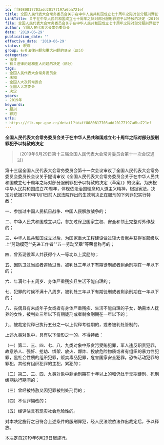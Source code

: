 ```yaml
---
id: ff8080817703add20177197a6ba721ef
title: 全国人民代表大会常务委员会关于在中华人民共和国成立七十周年之际对部分服刑罪犯予以特赦的决定
LinkTitle: 关于在中华人民共和国成立七十周年之际对部分服刑罪犯予以特赦的决定（2019）
file: 全国人民代表大会常务委员会关于在中华人民共和国成立七十周年之际对部分服刑罪犯予以特赦的决定_ff8080817703add20177197a6ba721ef.docx
author: 全国人民代表大会常务委员会
date: '2019-06-29'
publication_date: ''
effective_date: '2019-06-29'
status: 未知
group: 有关法律问题和重大问题的决定（部分）
categories:
- 法律
- 有关法律问题和重大问题的决定（部分）
tags:
- 全国人民代表大会常务委员会
- 未知
- 全国人大及其常委会
- 全国人大常委会
- 决定
years:
- 2019年
keywords:
- 服刑
- 罪犯
urls:
- https://flk.npc.gov.cn/detail?id=ff8080817703add20177197a6ba721ef
---
```


**全国人民代表大会常务委员会关于在中华人民共和国成立七十周年之际对部分服刑罪犯予以特赦的决定**

> （2019年6月29日第十三届全国人民代表大会常务委员会第十一次会议通过）

第十三届全国人民代表大会常务委员会第十一次会议审议了全国人民代表大会常务委员会委员长会议关于提请审议《全国人民代表大会常务委员会关于在中华人民共和国成立七十周年之际对部分服刑罪犯予以特赦的决定（草案）》的议案，为庆祝中华人民共和国成立70周年，体现依法治国理念和人道主义精神，根据宪法，决定对依据2019年1月1日前人民法院作出的生效判决正在服刑的下列罪犯实行特赦：

一、参加过中国人民抗日战争、中国人民解放战争的；

二、中华人民共和国成立以后，参加过保卫国家主权、安全和领土完整对外作战的；

三、中华人民共和国成立以后，为国家重大工程建设做过较大贡献并获得省部级以上“劳动模范”“先进工作者”“五一劳动奖章”等荣誉称号的；

四、曾系现役军人并获得个人一等功以上奖励的；

五、因防卫过当或者避险过当，被判处三年以下有期徒刑或者剩余刑期在一年以下的；

六、年满七十五周岁、身体严重残疾且生活不能自理的；

七、犯罪的时候不满十八周岁，被判处三年以下有期徒刑或者剩余刑期在一年以下的；

八、丧偶且有未成年子女或者有身体严重残疾、生活不能自理的子女，确需本人抚养的女性，被判处三年以下有期徒刑或者剩余刑期在一年以下的；

九、被裁定假释已执行五分之一以上假释考验期的，或者被判处管制的。

上述九类对象中，具有以下情形之一的，不得特赦：

（一）第二、三、四、七、八、九类对象中系贪污受贿犯罪，军人违反职责犯罪，故意杀人、强奸、抢劫、绑架、放火、爆炸、投放危险物质或者有组织的暴力性犯罪，黑社会性质的组织犯罪，贩卖毒品犯罪，危害国家安全犯罪，恐怖活动犯罪的罪犯，其他有组织犯罪的主犯，累犯的；

（二）第二、三、四、九类对象中剩余刑期在十年以上的和仍处于无期徒刑、死刑缓期执行期间的；

（三）曾经被特赦又因犯罪被判处刑罚的；

（四）不认罪悔改的；

（五）经评估具有现实社会危险性的。

对本决定施行之日符合上述条件的服刑罪犯，经人民法院依法作出裁定后，予以释放。

本决定自2019年6月29日起施行。
